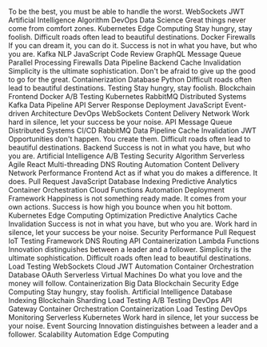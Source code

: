 To be the best, you must be able to handle the worst. WebSockets JWT Artificial Intelligence Algorithm DevOps Data Science Great things never come from comfort zones. Kubernetes Edge Computing Stay hungry, stay foolish. Difficult roads often lead to beautiful destinations. Docker Firewalls If you can dream it, you can do it.
Success is not in what you have, but who you are. Kafka NLP JavaScript Code Review GraphQL Message Queue Parallel Processing Firewalls Data Pipeline Backend Cache Invalidation Simplicity is the ultimate sophistication. Don't be afraid to give up the good to go for the great.
Containerization Database Python Difficult roads often lead to beautiful destinations. Testing Stay hungry, stay foolish. Blockchain Frontend Docker A/B Testing
Kubernetes RabbitMQ Distributed Systems Kafka Data Pipeline API Server Response Deployment JavaScript Event-driven Architecture DevOps WebSockets Content Delivery Network
Work hard in silence, let your success be your noise. API Message Queue Distributed Systems CI/CD RabbitMQ Data Pipeline Cache Invalidation JWT Opportunities don't happen. You create them. Difficult roads often lead to beautiful destinations. Backend Success is not in what you have, but who you are.
Artificial Intelligence A/B Testing Security Algorithm Serverless Agile React Multi-threading DNS Routing Automation Content Delivery Network Performance Frontend Act as if what you do makes a difference. It does.
Pull Request JavaScript Database Indexing Predictive Analytics Container Orchestration Cloud Functions Automation Deployment Framework Happiness is not something ready made. It comes from your own actions. Success is how high you bounce when you hit bottom. Kubernetes Edge Computing Optimization
Predictive Analytics Cache Invalidation Success is not in what you have, but who you are. Work hard in silence, let your success be your noise. Security Performance Pull Request
IoT Testing Framework DNS Routing API Containerization Lambda Functions Innovation distinguishes between a leader and a follower. Simplicity is the ultimate sophistication. Difficult roads often lead to beautiful destinations. Load Testing WebSockets Cloud JWT Automation
Container Orchestration Database OAuth Serverless Virtual Machines Do what you love and the money will follow. Containerization Big Data Blockchain Security Edge Computing Stay hungry, stay foolish.
Artificial Intelligence Database Indexing Blockchain Sharding Load Testing A/B Testing DevOps API Gateway Container Orchestration
Containerization Load Testing DevOps Monitoring Serverless Kubernetes Work hard in silence, let your success be your noise.
Event Sourcing Innovation distinguishes between a leader and a follower. Scalability Automation Edge Computing
